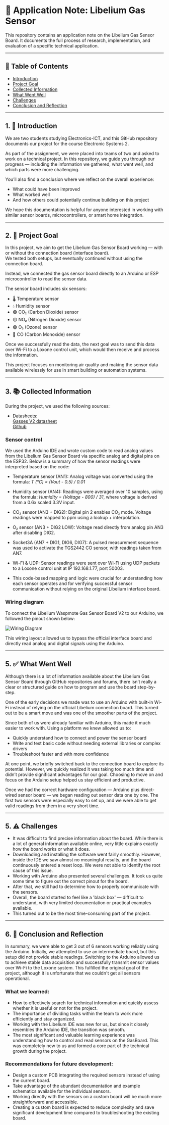 # 📘 Application Note: Libelium Gas Sensor

This repository contains an application note on the Libelium Gas Sensor Board. It documents the full process of research, implementation, and evaluation of a specific technical application.

---

## 📌 Table of Contents

- [Introduction](#1-introduction)  
- [Project Goal](#2-project-goal)  
- [Collected Information](#3-collected-information)  
- [What Went Well](#5-what-went-well)  
- [Challenges](#5-challenges)  
- [Conclusion and Reflection](#6-conclusion-and-reflection)
  
---

## 1. 🧭 Introduction

We are two students studying Electronics-ICT, and this GitHub repository documents our project for the course Electronic Systems 2.

As part of the assignment, we were placed into teams of two and asked to work on a technical project. In this repository, we guide you through our progress — including the information we gathered, what went well, and which parts were more challenging.

You’ll also find a conclusion where we reflect on the overall experience:

- What could have been improved  
- What worked well  
- And how others could potentially continue building on this project  

We hope this documentation is helpful for anyone interested in working with similar sensor boards, microcontrollers, or smart home integration.

---

## 2. 🎯 Project Goal

In this project, we aim to get the Libelium Gas Sensor Board working — with or without the connection board (interface board).  
We tested both setups, but eventually continued without using the connection board.

Instead, we connected the gas sensor board directly to an Arduino or ESP microcontroller to read the sensor data.

The sensor board includes six sensors:

- 🌡️ Temperature sensor  
- 💧 Humidity sensor  
- 🟢 CO₂ (Carbon Dioxide) sensor  
- 🟡 NO₂ (Nitrogen Dioxide) sensor  
- 🟣 O₃ (Ozone) sensor  
- 🔴 CO (Carbon Monoxide) sensor  

Once we successfully read the data, the next goal was to send this data over Wi-Fi to a Loxone control unit, which would then receive and process the information.

This project focuses on monitoring air quality and making the sensor data available wirelessly for use in smart building or automation systems.

---

## 3. 📚 Collected Information

During the project, we used the following sources:

- Datasheets:  
  [Gasses V2 datasheet](https://www.libelium.com/wp-content/uploads/2013/02/gases-sensor-board_2.0_eng.pdf)  
  [Github](https://github.com/Libelium/waspmoteapi_unstable)


### Sensor control

We used the Arduino IDE and wrote custom code to read analog values from the Libelium Gas Sensor Board via specific analog and digital pins on the ESP32. Below is a summary of how the sensor readings were interpreted based on the code:

- Temperature sensor (AN1): Analog voltage was converted using the formula:
  *T (°C) = (Vout - 0.5) / 0.01*

- Humidity sensor (AN4): Readings were averaged over 10 samples, using the formula:
  *Humidity = (Voltage - 800) / 31*, where voltage is derived from a 0.6x scaled 3.3V input.

- CO₂ sensor (AN3 + DIG2): Digital pin 2 enables CO₂ mode. Voltage readings were mapped to ppm using a lookup + interpolation.

- O₂ sensor (AN3 + DIG2 LOW): Voltage read directly from analog pin AN3 after disabling DIG2.

- Socket3A (AN7 + DIG1, DIG6, DIG7): A pulsed measurement sequence was used to activate the TGS2442 CO sensor, with readings taken from AN7.

- Wi-Fi & UDP: Sensor readings were sent over Wi-Fi using UDP packets to a Loxone control unit at IP 192.168.1.77, port 50003.

- This code-based mapping and logic were crucial for understanding how each sensor operates and for verifying successful sensor communication without relying on the original Libelium interface board.

### Wiring diagram

To connect the Libelium Waspmote Gas Sensor Board V2 to our Arduino, we followed the pinout shown below:

![Wiring Diagram](Pictures/wiring_diagram.png)

This wiring layout allowed us to bypass the official interface board and directly read analog and digital signals using the Arduino.

---

## 5. ✅ What Went Well

Although there is a lot of information available about the Libelium Gas Sensor Board through GitHub repositories and forums, there isn’t really a clear or structured guide on how to program and use the board step-by-step.

One of the early decisions we made was to use an Arduino with built-in Wi-Fi instead of relying on the official Libelium connection board. This turned out to be a smart move and was one of the smoother parts of the project.

Since both of us were already familiar with Arduino, this made it much easier to work with. Using a platform we knew allowed us to:

- Quickly understand how to connect and power the sensor board  
- Write and test basic code without needing external libraries or complex drivers  
- Troubleshoot faster and with more confidence  

At one point, we briefly switched back to the connection board to explore its potential. However, we quickly realized it was taking too much time and didn’t provide significant advantages for our goal. Choosing to move on and focus on the Arduino setup helped us stay efficient and productive.

Once we had the correct hardware configuration — Arduino plus direct-wired sensor board — we began reading out sensor data one by one. The first two sensors were especially easy to set up, and we were able to get valid readings from them in a very short time.

---

## 5. ⚠️ Challenges

- It was difficult to find precise information about the board. While there is a lot of general information available online, very little explains exactly how the board works or what it does.  
- Downloading and installing the software went fairly smoothly. However, inside the IDE we saw almost no meaningful results, and the board continuously entered a reset loop. We were not able to identify the root cause of this issue.  
- Working with Arduino also presented several challenges. It took us quite some time to figure out the correct pinout for the board.  
- After that, we still had to determine how to properly communicate with the sensors.  
- Overall, the board started to feel like a 'black box' — difficult to understand, with very limited documentation or practical examples available.  
- This turned out to be the most time-consuming part of the project.

---

## 6. 🧾 Conclusion and Reflection

In summary, we were able to get 3 out of 6 sensors working reliably using the Arduino. Initially, we attempted to use an intermediate board, but this setup did not provide stable readings. Switching to the Arduino allowed us to achieve stable data acquisition and successfully transmit sensor values over Wi-Fi to the Loxone system. This fulfilled the original goal of the project, although it is unfortunate that we couldn't get all sensors operational.

### What we learned:

- How to effectively search for technical information and quickly assess whether it is useful or not for the project.  
- The importance of dividing tasks within the team to work more efficiently and stay organized.  
- Working with the Libelium IDE was new for us, but since it closely resembles the Arduino IDE, the transition was smooth.  
- The most significant and valuable learning experience was understanding how to control and read sensors on the GasBoard. This was completely new to us and formed a core part of the technical growth during the project.

### Recommendations for future development:

- Design a custom PCB integrating the required sensors instead of using the current board.  
- Take advantage of the abundant documentation and example schematics available for the individual sensors.  
- Working directly with the sensors on a custom board will be much more straightforward and accessible.  
- Creating a custom board is expected to reduce complexity and save significant development time compared to troubleshooting the existing board.
